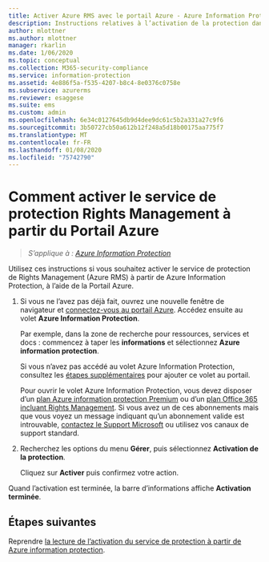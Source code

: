 ```yaml
---
title: Activer Azure RMS avec le portail Azure - Azure Information Protection
description: Instructions relatives à l’activation de la protection dans le portail Azure afin que votre organisation puissent commencer à protéger les documents et les e-mails.
author: mlottner
ms.author: mlottner
manager: rkarlin
ms.date: 1/06/2020
ms.topic: conceptual
ms.collection: M365-security-compliance
ms.service: information-protection
ms.assetid: 4e886f5a-f535-4207-b8c4-8e0376c0758e
ms.subservice: azurerms
ms.reviewer: esaggese
ms.suite: ems
ms.custom: admin
ms.openlocfilehash: 6e34c0127645db9d4dee9dc61c5b2a331a27c9f6
ms.sourcegitcommit: 3b50727cb50a612b12f248a5d18b00175aa775f7
ms.translationtype: MT
ms.contentlocale: fr-FR
ms.lasthandoff: 01/08/2020
ms.locfileid: "75742790"
---
```

# <a name="how-to-activate-the-rights-management-protection-service-from-the-azure-portal"></a>Comment activer le service de protection Rights Management à partir du Portail Azure

>*S’applique à : [Azure Information Protection](https://azure.microsoft.com/pricing/details/information-protection)*


Utilisez ces instructions si vous souhaitez activer le service de protection de Rights Management (Azure RMS) à partir de Azure Information Protection, à l’aide de la Portail Azure.

1. Si vous ne l’avez pas déjà fait, ouvrez une nouvelle fenêtre de navigateur et [connectez-vous au portail Azure](configure-policy.md#signing-in-to-the-azure-portal). Accédez ensuite au volet **Azure Information Protection**.
    
    Par exemple, dans la zone de recherche pour ressources, services et docs : commencez à taper les **informations** et sélectionnez **Azure information protection**.
    
    Si vous n’avez pas accédé au volet Azure Information Protection, consultez les [étapes supplémentaires](configure-policy.md#to-access-the-azure-information-protection-pane-for-the-first-time) pour ajouter ce volet au portail.
    
    Pour ouvrir le volet Azure Information Protection, vous devez disposer d’un [plan Azure information protection Premium](https://www.microsoft.com/cloud-platform/azure-information-protection-pricing) ou d’un [plan Office 365 incluant Rights Management](https://download.microsoft.com/download/E/C/F/ECF42E71-4EC0-48FF-AA00-577AC14D5B5C/Azure_Information_Protection_licensing_datasheet_EN-US.pdf). Si vous avez un de ces abonnements mais que vous voyez un message indiquant qu’un abonnement valide est introuvable, [contactez le Support Microsoft](information-support.md#to-contact-microsoft-support) ou utilisez vos canaux de support standard.

2. Recherchez les options du menu **Gérer**, puis sélectionnez **Activation de la protection**. 
    
    Cliquez sur **Activer** puis confirmez votre action. 

Quand l’activation est terminée, la barre d’informations affiche **Activation terminée**.


## <a name="next-steps"></a>Étapes suivantes
Reprendre [la lecture de l’activation du service de protection à partir de Azure information protection](activate-service.md#configuring-onboarding-controls-for-a-phased-deployment).


